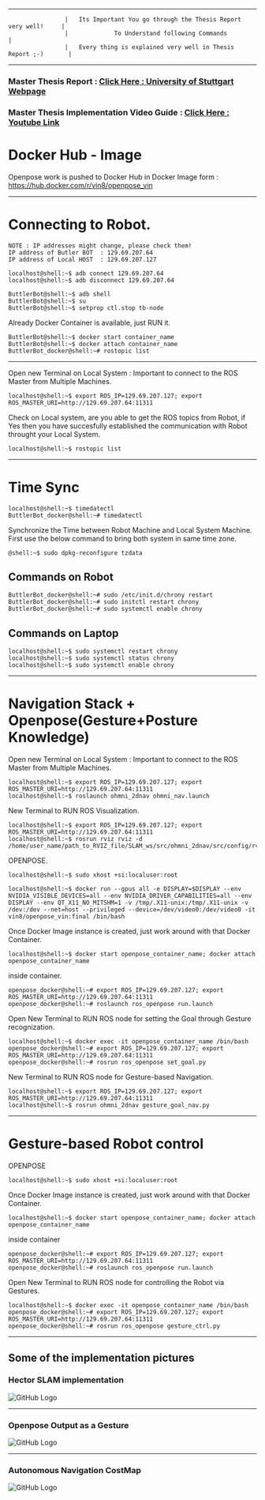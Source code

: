 ----------------------------------------------------------------------------------------------------

					|   Its Important You go through the Thesis Report very well!     |
					|             To Understand following Commands                    |
					|   Every thing is explained very well in Thesis Report ;-)       |
											
----------------------------------------------------------------------------------------------------
### Master Thesis Report : [Click Here : University of Stuttgart Webpage](https://elib.uni-stuttgart.de/handle/11682/13880)

### Master Thesis Implementation Video Guide : [Click Here : Youtube Link](https://www.youtube.com/@_vin8/videos)

# Docker Hub - Image

Openpose work is pushed to Docker Hub in Docker Image form : https://hub.docker.com/r/vin8/openpose_vin       

---

# Connecting to Robot.
```
NOTE : IP addresses might change, please check them!
IP address of Butler BOT  : 129.69.207.64 
IP address of Local HOST  : 129.69.207.127

localhost@shell:~$ adb connect 129.69.207.64
localhost@shell:~$ adb disconnect 129.69.207.64

ButtlerBot@shell:~$ adb shell
ButtlerBot@shell:~$ su
ButtlerBot@shell:~$ setprop ctl.stop tb-node
```

Already Docker Container is available, just RUN it.
```
ButtlerBot@shell:~$ docker start container_name
ButtlerBot@shell:~$ docker attach container_name
ButtlerBot_docker@shell:~# rostopic list
```
----------------------------------------------------------------------------------------------------

Open new Terminal on Local System : Important to connect to the ROS Master from Multiple Machines.
```
localhost@shell:~$ export ROS_IP=129.69.207.127; export ROS_MASTER_URI=http://129.69.207.64:11311
```

Check on Local system, are you able to get the ROS topics from Robot, 
if Yes then you have succesfully established the communication with Robot throught your Local System.
```
localhost@shell:~$ rostopic list
```


----------------------------------------------------------------------------------------------------

#													Time Sync
```
localhost@shell:~$ timedatectl
ButtlerBot_docker@shell:~# timedatectl
```
Synchronize the Time between Robot Machine and Local System Machine.
First use the below command to bring both system in same time zone.
```
@shell:~$ sudo dpkg-reconfigure tzdata
```

## Commands on Robot
```
ButtlerBot_docker@shell:~# sudo /etc/init.d/chrony restart
ButtlerBot_docker@shell:~# sudo initctl restart chrony
ButtlerBot_docker@shell:~# sudo systemctl enable chrony
```

## Commands on Laptop
```
localhost@shell:~$ sudo systemctl restart chrony
localhost@shell:~$ sudo systemctl status chrony
localhost@shell:~$ sudo systemctl enable chrony
```

----------------------------------------------------------------------------------------------------

# 													Navigation Stack + Openpose(Gesture+Posture Knowledge)

Open new Terminal on Local System : Important to connect to the ROS Master from Multiple Machines.
```
localhost@shell:~$ export ROS_IP=129.69.207.127; export ROS_MASTER_URI=http://129.69.207.64:11311
localhost@shell:~$ roslaunch ohmni_2dnav ohmni_nav.launch 
```
New Terminal to RUN ROS Visualization.
```
localhost@shell:~$ export ROS_IP=129.69.207.127; export ROS_MASTER_URI=http://129.69.207.64:11311
localhost@shell:~$ rosrun rviz rviz -d /home/user_name/path_to_RVIZ_file/SLAM_ws/src/ohmni_2dnav/src/config/rvizconfig.rviz 
```
OPENPOSE.
```
localhost@shell:~$ sudo xhost +si:localuser:root

localhost@shell:~$ docker run --gpus all -e DISPLAY=$DISPLAY --env NVIDIA_VISIBLE_DEVICES=all --env NVIDIA_DRIVER_CAPABILITIES=all --env DISPLAY --env QT_X11_NO_MITSHM=1 -v /tmp/.X11-unix:/tmp/.X11-unix -v /dev:/dev --net=host --privileged --device=/dev/video0:/dev/video0 -it vin8/openpose_vin:final /bin/bash
```
Once Docker Image instance is created, just work around with that Docker Container.
```
localhost@shell:~$ docker start openpose_container_name; docker attach openpose_container_name
```
inside container.
```
openpose_docker@shell:~# export ROS_IP=129.69.207.127; export ROS_MASTER_URI=http://129.69.207.64:11311
openpose_docker@shell:~# roslaunch ros_openpose run.launch
```
Open New Terminal to RUN ROS node for setting the Goal through Gesture recognization.
```
localhost@shell:~$ docker exec -it openpose_container_name /bin/bash
openpose_docker@shell:~# export ROS_IP=129.69.207.127; export ROS_MASTER_URI=http://129.69.207.64:11311
openpose_docker@shell:~# rosrun ros_openpose set_goal.py 
```
New Terminal to RUN ROS node for Gesture-based Navigation.
```
localhost@shell:~$ export ROS_IP=129.69.207.127; export ROS_MASTER_URI=http://129.69.207.64:11311
localhost@shell:~$ rosrun ohmni_2dnav gesture_goal_nav.py
```
----------------------------------------------------------------------------------------------------

#													Gesture-based Robot control

OPENPOSE
```
localhost@shell:~$ sudo xhost +si:localuser:root
```
Once Docker Image instance is created, just work around with that Docker Container.
```
localhost@shell:~$ docker start openpose_container_name; docker attach openpose_container_name
```
inside container
```
openpose_docker@shell:~# export ROS_IP=129.69.207.127; export ROS_MASTER_URI=http://129.69.207.64:11311
openpose_docker@shell:~# roslaunch ros_openpose run.launch
```
Open New Terminal to RUN ROS node for controlling the Robot via Gestures.
```
localhost@shell:~$ docker exec -it openpose_container_name /bin/bash
openpose_docker@shell:~# export ROS_IP=129.69.207.127; export ROS_MASTER_URI=http://129.69.207.64:11311
openpose_docker@shell:~# rosrun ros_openpose gesture_ctrl.py 
```
----------------------------------------------------------------------------------------------------


## Some of the implementation pictures

### Hector SLAM implementation
![GitHub Logo](lab_map_2.png)

---
### Openpose Output as a Gesture
![GitHub Logo](go_forward_gesture_right_hand.png)

---
### Autonomous Navigation CostMap
![GitHub Logo](Navigation_stack_RVIZ.png)





















